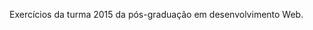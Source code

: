 Exercícios da turma 2015 da pós-graduação em desenvolvimento Web.
<!--teste comentario pra ganhar camiseta-->
